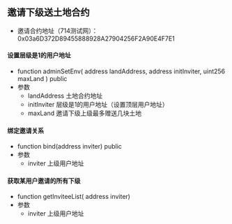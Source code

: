 ## 邀请下级送土地合约

- 邀请合约地址（714测试网）：0x03a6D372D89455888928A27904256F2A90E4F7E1

#### 设置层级是1的用户地址

- function adminSetEnv( address landAddress, address initInviter, uint256 maxLand ) public
- 参数
    - landAddress 土地合约地址
    - initInviter 层级是1的用户地址（设置顶层用户地址）
    - maxLand 邀请下级上级最多赠送几块土地

#### 绑定邀请关系

- function bind(address inviter) public
- 参数
    - inviter 上级用户地址

#### 获取某用户邀请的所有下级

- function getInviteeList( address inviter)
- 参数
    - inviter 上级用户地址